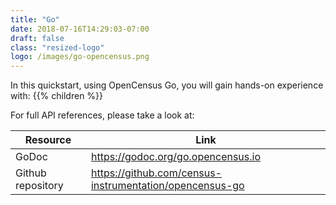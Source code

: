 ```yaml
---
title: "Go"
date: 2018-07-16T14:29:03-07:00
draft: false
class: "resized-logo"
logo: /images/go-opencensus.png
---
```


In this quickstart, using OpenCensus Go, you will gain hands-on experience with:
{{% children %}}

For full API references, please take a look at:

Resource|Link
---|---
GoDoc|https://godoc.org/go.opencensus.io
Github repository|https://github.com/census-instrumentation/opencensus-go
